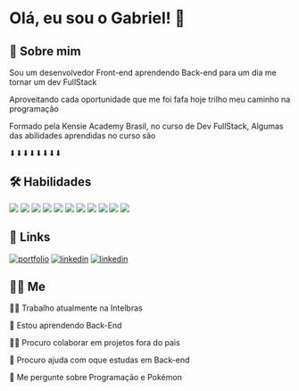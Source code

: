 
# Olá, eu sou o Gabriel! 👋



## 🚀 Sobre mim
Sou um desenvolvedor Front-end aprendendo Back-end para um dia me tornar um dev FullStack 

Aproveitando cada oportunidade que me foi fafa hoje trilho meu caminho na programação

Formado pela Kensie Academy Brasil, no curso de Dev FullStack, Algumas das abilidades aprendidas no curso são 

⬇⬇⬇⬇⬇⬇⬇⬇ 


## 🛠 Habilidades


[<img src="https://www.vectorlogo.zone/logos/git-scm/git-scm-icon.svg">]()
[<img src="https://www.vectorlogo.zone/logos/reactjs/reactjs-icon.svg">]()
[<img src="https://www.vectorlogo.zone/logos/w3_html5/w3_html5-icon.svg">]()
[<img src="https://www.vectorlogo.zone/logos/w3_css/w3_css-icon.svg">]()
[<img src="https://www.vectorlogo.zone/logos/sass-lang/sass-lang-icon.svg">]()
[<img src="https://www.vectorlogo.zone/logos/nodejs/nodejs-icon.svg">]()
[<img src="https://www.vectorlogo.zone/logos/javascript/javascript-icon.svg">]()
[<img src="https://www.vectorlogo.zone/logos/postgresql/postgresql-icon.svg">]()
[<img src="https://www.vectorlogo.zone/logos/typescriptlang/typescriptlang-icon.svg">]()
[<img src="https://www.vectorlogo.zone/logos/github/github-icon.svg">]()
[<img src="https://www.vectorlogo.zone/logos/git-scm/git-scm-icon.svg">]()












## 🔗 Links
[![portfolio](https://img.shields.io/badge/%F0%9F%9A%A7Portifolio_em_constru%C3%A7%C3%A3o%F0%9F%9A%A7-000?style=for-the-badge)](https://m3-s1-entrega-portfolio-template-main.vercel.app/)
[![linkedin](https://img.shields.io/badge/linkedin-0A66C2?style=for-the-badge&logo=linkedin&logoColor=white)](https://br.linkedin.com/in/gabriel-corr%C3%AAa-lopes-98296a228?trk=people-guest_people_search-card)
[![linkedin](https://img.shields.io/badge/instagram-0A66C2?style=for-the-badge&logo=instagram&logoColor=white)](https://www.instagram.com/1gabriel_correa9/)


## 🧔🏻 Me 
👩‍💻 Trabalho atualmente na Intelbras 

🧠 Estou aprendendo Back-End

👯‍♀️ Procuro colaborar em projetos fora do pais 

🤔 Procuro ajuda com oque estudas em Back-end

💬 Me pergunte sobre Programação e Pokémon

